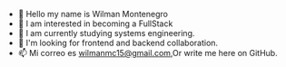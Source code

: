 - 👋 Hello my name is Wilman Montenegro 
- 👀 I am interested in becoming a FullStack
- 🌱 I am currently studying systems engineering.
- 💞️ I'm looking for frontend and backend collaboration.
- 📫 Mi correo es wilmanmc15@gmail.com,Or write me here on GitHub.
